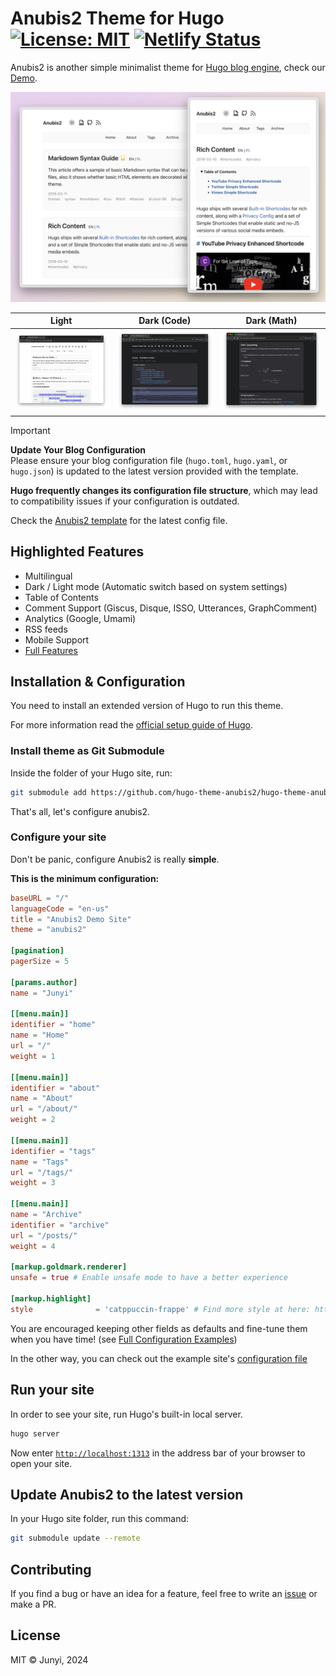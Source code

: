# Anubis2 Theme for Hugo [![License: MIT](https://img.shields.io/badge/License-MIT-green.svg)](https://opensource.org/licenses/MIT) [![Netlify Status](https://api.netlify.com/api/v1/badges/750dfb45-73dc-4a96-8920-e701e0196959/deploy-status)](https://app.netlify.com/sites/hugo-theme-anubis2/deploys)

Anubis2 is another simple minimalist theme for [Hugo blog engine](https://gohugo.io/), check our [Demo](https://hugo-theme-anubis2.netlify.app/).

![image](./images/demo1.png)

|                                                        Light                                                         |                                                     Dark (Code)                                                      |                                                     Dark (Math)                                                      |
| :------------------------------------------------------------------------------------------------------------------: | :------------------------------------------------------------------------------------------------------------------: | :------------------------------------------------------------------------------------------------------------------: |
| <img width="1166" alt="demo1" src="./images/light.png"> | <img width="1112" alt="demo3" src="./images/dark.png"> | <img width="1166" alt="demo2" src="./images/math.png"> |


> [!IMPORTANT]  
> **Update Your Blog Configuration**  
> Please ensure your blog configuration file (`hugo.toml`, `hugo.yaml`, or `hugo.json`) is updated to the latest version provided with the template.
> 
> **Hugo frequently changes its configuration file structure**, which may lead to compatibility issues if your configuration is outdated.
>
> Check the [Anubis2 template](./exampleSiteMultilingual/) for the latest config file.  



## Highlighted Features

- Multilingual
- Dark / Light mode (Automatic switch based on system settings)
- Table of Contents
- Comment Support (Giscus, Disque, ISSO, Utterances, GraphComment)
- Analytics (Google, Umami)
- RSS feeds
- Mobile Support
- [Full Features](wiki/Full-Features)

## Installation & Configuration

You need to install an extended version of Hugo to run this theme.

For more information read the [official setup guide of Hugo](https://gohugo.io/installation/).

### Install theme as Git Submodule

Inside the folder of your Hugo site, run:

```bash
git submodule add https://github.com/hugo-theme-anubis2/hugo-theme-anubis2.git themes/anubis2
```

That's all, let's configure anubis2.

### Configure your site

Don't be panic, configure Anubis2 is really **simple**.

**This is the minimum configuration:**

```toml
baseURL = "/"
languageCode = "en-us"
title = "Anubis2 Demo Site"
theme = "anubis2"

[pagination]
pagerSize = 5

[params.author]
name = "Junyi"

[[menu.main]]
identifier = "home"
name = "Home"
url = "/"
weight = 1

[[menu.main]]
identifier = "about"
name = "About"
url = "/about/"
weight = 2

[[menu.main]]
identifier = "tags"
name = "Tags"
url = "/tags/"
weight = 3

[[menu.main]]
name = "Archive"
identifier = "archive"
url = "/posts/"
weight = 4

[markup.goldmark.renderer]
unsafe = true # Enable unsafe mode to have a better experience

[markup.highlight]
style              = 'catppuccin-frappe' # Find more style at here: https://swapoff.org/chroma/playground/
```

You are encouraged keeping other fields as defaults and fine-tune them when you have time! (see [Full Configuration Examples](https://github.com/hugo-theme-anubis2/hugo-theme-anubis2/wiki/Configuration-Example))

In the other way, you can check out the example site's [configuration file](exampleSiteMultilingual/hugo.toml)

## Run your site

In order to see your site, run Hugo's built-in local server.

```bash
hugo server
```

Now enter [`http://localhost:1313`](http://localhost:1313/) in the address bar of your browser to open your site.

## Update Anubis2 to the latest version

In your Hugo site folder, run this command:

```bash
git submodule update --remote
```

## Contributing

If you find a bug or have an idea for a feature, feel free to write an [issue](https://github.com/hugo-theme-anubis2/hugo-theme-anubis2/issues) or make a PR.

## License

MIT © Junyi, 2024
